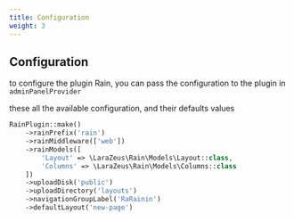 ```yaml
---
title: Configuration
weight: 3
---
```


## Configuration

to configure the plugin Rain, you can pass the configuration to the plugin in `adminPanelProvider`

these all the available configuration, and their defaults values

```php
RainPlugin::make()
    ->rainPrefix('rain')
    ->rainMiddleware(['web'])
    ->rainModels([
        'Layout' => \LaraZeus\Rain\Models\Layout::class,
        'Columns' => \LaraZeus\Rain\Models\Columns::class
    ])
    ->uploadDisk('public')
    ->uploadDirectory('layouts')
    ->navigationGroupLabel('RaRainin')
    ->defaultLayout('new-page')
```
